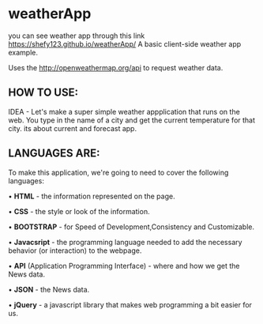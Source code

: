 # weatherApp
you can see weather app through this link https://shefy123.github.io/weatherApp/
A basic client-side weather app example.

Uses the http://openweathermap.org/api to request weather data.

## HOW TO USE:
 
IDEA - Let's make a super simple weather appplication that runs on the web. You type in the name of a city and get the current temperature for that city.
its about current and forecast app.

## LANGUAGES ARE:

To make this application, we're going to need to cover the following languages:

• **HTML** - the information represented on the page.

• **CSS** - the style or look of the information.

• **BOOTSTRAP** - for Speed of Development,Consistency and Customizable.

• **Javacsript** - the programming language needed to add the necessary behavior (or interaction) to the webpage.

• **API** (Application Programming Interface) - where and how we get the News data.

• **JSON** - the News data.

• **jQuery** - a javascript library that makes web programming a bit easier for us.
